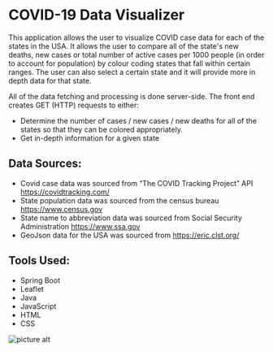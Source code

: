 # COVID-19 Data Visualizer


This application allows the user to visualize COVID case data for each of the states in the USA.
It allows the user to compare all of the state's new deaths, new cases or total number of active cases per 1000 people (in order to account for population) by colour coding states that fall within certain ranges. The user can also select a certain state and it will provide more in depth data for that state.

All of the data fetching and processing is done server-side. The front end creates GET (HTTP) requests to either:

* Determine the number of cases / new cases / new deaths for all of the states so that they can be colored appropriately.
* Get in-depth information for a given state


## Data Sources:

* Covid case data was sourced from “The COVID Tracking Project” API  <https://covidtracking.com/> 
* State population data was sourced from the census bureau <https://www.census.gov>
* State name to abbreviation data was sourced from Social Security Administration <https://www.ssa.gov>
* GeoJson data for the USA was sourced from <https://eric.clst.org/>

## Tools Used:

* Spring Boot
* Leaflet
* Java
* JavaScript
* HTML
* CSS



![picture alt](https://i.imgur.com/OxC9PGF.png)

